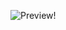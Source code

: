 ![Preview!](https://github.com/backtoaldo/Studies-and-Books/blob/main/HTML%20%26%20CSS/Landing%20Page%20com%20HTML%20e%20CSS/Landing%20Page.gif) 

